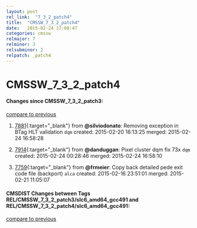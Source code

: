```yaml
---
layout: post
rel_link:  "7_3_2_patch4"
title:  "CMSSW_7_3_2_patch4"
date:   2015-02-24 17:08:47
categories: cmssw
relmajor: 7
relminor: 3
relsubminor: 2
relpatch: _patch4
---
```


# CMSSW_7_3_2_patch4
#### Changes since CMSSW_7_3_2_patch3:

[compare to previous](https://github.com/cms-sw/cmssw/compare/CMSSW_7_3_2_patch3...CMSSW_7_3_2_patch4)



1. [7881](http://github.com/cms-sw/cmssw/pull/7881){:target="_blank"}  from **@silviodonato**: Removing exception in BTag HLT validation `dqm`  created: 2015-02-20 16:13:25 merged: 2015-02-24 16:58:28

2. [7914](http://github.com/cms-sw/cmssw/pull/7914){:target="_blank"}  from **@danduggan**: Pixel cluster dqm fix 73x `dqm`  created: 2015-02-24 00:28:46 merged: 2015-02-24 16:58:10

3. [7759](http://github.com/cms-sw/cmssw/pull/7759){:target="_blank"}  from **@frmeier**: Copy back detailed pede exit code file (backport) `alca`  created: 2015-02-16 23:51:01 merged: 2015-02-21 11:05:07

#### CMSDIST Changes between Tags REL/CMSSW_7_3_2_patch3/slc6_amd64_gcc491 and REL/CMSSW_7_3_2_patch4/slc6_amd64_gcc491:

[compare to previous](https://github.com/cms-sw/cmsdist/compare/REL/CMSSW_7_3_2_patch3/slc6_amd64_gcc491...REL/CMSSW_7_3_2_patch4/slc6_amd64_gcc491)


